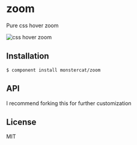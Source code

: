
# zoom

  Pure css hover zoom

  ![css hover zoom](http://i.imgur.com/Olm9wi0.gif)


## Installation

    $ component install monstercat/zoom

## API

   I recommend forking this for further customization

## License

  MIT

